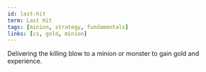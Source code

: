 ```yaml
---
id: last-hit
term: Last Hit
tags: [minion, strategy, fundamentals]
links: [cs, gold, minion]
---
```


Delivering the killing blow to a minion or monster to gain gold and experience.